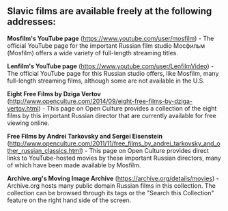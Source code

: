 ## Slavic films are available freely at the following addresses:

**Mosfilm's YouTube page** (https://www.youtube.com/user/mosfilm) - The official YouTube page for the important Russian film studio Мосфильм (Mosfilm) offers a wide variety of full-length streaming titles.

**Lenfilm's YouTube page** (https://www.youtube.com/user/LenfilmVideo) - The official YouTube page for this Russian studio offers, like Mosfilm, many full-length streaming films, although some are not available in the U.S.

**Eight Free Films by Dziga Vertov** (http://www.openculture.com/2014/09/eight-free-films-by-dziga-vertov.html) - This page on Open Culture provides a collection of the eight films by this important Russian director that are currently available for free viewing online.

**Free Films by Andrei Tarkovsky and Sergei Eisenstein** (http://www.openculture.com/2011/11/free_films_by_andrei_tarkovsky_and_other_russian_classics.html) - This page on Open Culture provides direct links to YouTube-hosted movies by these important Russian directors, many of which have been made available by Mosfilm.

**Archive.org's Moving Image Archive** (https://archive.org/details/movies) - Archive.org hosts many public domain Russian films in this collection. The collection can be browsed through its tags or the "Search this Collection" feature on the right hand side of the screen.
